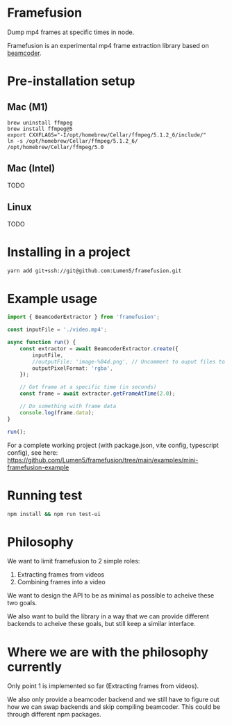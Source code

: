 # Framefusion

Dump mp4 frames at specific times in node.

Framefusion is an experimental mp4 frame extraction library based on [beamcoder](https://github.com/Streampunk/beamcoder).

# Pre-installation setup

## Mac (M1)

```
brew uninstall ffmpeg
brew install ffmpeg@5
export CXXFLAGS="-I/opt/homebrew/Cellar/ffmpeg/5.1.2_6/include/"
ln -s /opt/homebrew/Cellar/ffmpeg/5.1.2_6/ /opt/homebrew/Cellar/ffmpeg/5.0
```

## Mac (Intel)

TODO

## Linux

TODO

# Installing in a project

```bash
yarn add git+ssh://git@github.com:Lumen5/framefusion.git
```

# Example usage

```typescript
import { BeamcoderExtractor } from 'framefusion';

const inputFile = './video.mp4';

async function run() {
    const extractor = await BeamcoderExtractor.create({
        inputFile,
        //outputFile: 'image-%04d.png', // Uncomment to ouput files to disk
        outputPixelFormat: 'rgba',
    });

    // Get frame at a specific time (in seconds)
    const frame = await extractor.getFrameAtTime(2.0);

    // Do something with frame data
    console.log(frame.data);
}

run();
```

For a complete working project (with package.json, vite config, typescript config), see here: https://github.com/Lumen5/framefusion/tree/main/examples/mini-framefusion-example

# Running test

```bash
npm install && npm run test-ui
```

# Philosophy

We want to limit framefusion to 2 simple roles:

 1. Extracting frames from videos
 2. Combining frames into a video

We want to design the API to be as minimal as possible to acheive these two goals.

We also want to build the library in a way that we can provide different backends to acheive these goals, but still keep a similar interface.

# Where we are with the philosophy currently

Only point 1 is implemented so far (Extracting frames from videos).

We also only provide a beamcoder backend and we still have to figure out how we can swap backends and skip compiling beamcoder. This could be through different npm packages.
